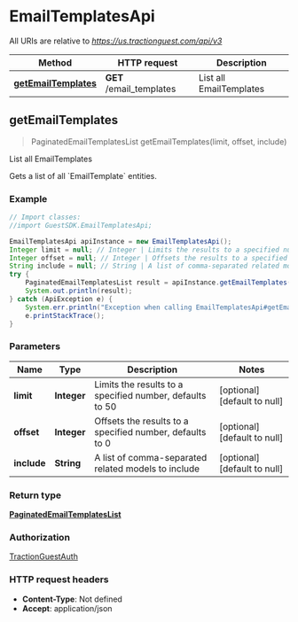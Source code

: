 # EmailTemplatesApi

All URIs are relative to *https://us.tractionguest.com/api/v3*

Method | HTTP request | Description
------------- | ------------- | -------------
[**getEmailTemplates**](EmailTemplatesApi.md#getEmailTemplates) | **GET** /email_templates | List all EmailTemplates



## getEmailTemplates

> PaginatedEmailTemplatesList getEmailTemplates(limit, offset, include)

List all EmailTemplates

Gets a list of all &#x60;EmailTemplate&#x60; entities.

### Example

```java
// Import classes:
//import GuestSDK.EmailTemplatesApi;

EmailTemplatesApi apiInstance = new EmailTemplatesApi();
Integer limit = null; // Integer | Limits the results to a specified number, defaults to 50
Integer offset = null; // Integer | Offsets the results to a specified number, defaults to 0
String include = null; // String | A list of comma-separated related models to include
try {
    PaginatedEmailTemplatesList result = apiInstance.getEmailTemplates(limit, offset, include);
    System.out.println(result);
} catch (ApiException e) {
    System.err.println("Exception when calling EmailTemplatesApi#getEmailTemplates");
    e.printStackTrace();
}
```

### Parameters


Name | Type | Description  | Notes
------------- | ------------- | ------------- | -------------
 **limit** | **Integer**| Limits the results to a specified number, defaults to 50 | [optional] [default to null]
 **offset** | **Integer**| Offsets the results to a specified number, defaults to 0 | [optional] [default to null]
 **include** | **String**| A list of comma-separated related models to include | [optional] [default to null]

### Return type

[**PaginatedEmailTemplatesList**](PaginatedEmailTemplatesList.md)

### Authorization

[TractionGuestAuth](../README.md#TractionGuestAuth)

### HTTP request headers

- **Content-Type**: Not defined
- **Accept**: application/json


